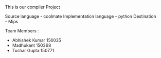 This is our compiler Project

Source language - coolmate
Implementation language - python
Destination - Mips

Team Members : 
 + Abhishek Kumar	150035 
 + Madhukant		150368
 + Tushar Gupta		150771